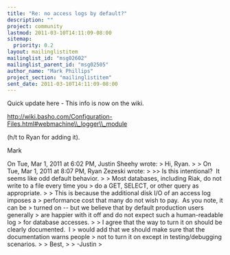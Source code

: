 ```yaml
---
title: "Re: no access logs by default?"
description: ""
project: community
lastmod: 2011-03-10T14:11:09-08:00
sitemap:
  priority: 0.2
layout: mailinglistitem
mailinglist_id: "msg02602"
mailinglist_parent_id: "msg02505"
author_name: "Mark Phillips"
project_section: "mailinglistitem"
sent_date: 2011-03-10T14:11:09-08:00
---
```



Quick update here - This info is now on the wiki.

http://wiki.basho.com/Configuration-Files.html#webmachine\\_logger\\_module

(h/t to Ryan for adding it).

Mark

On Tue, Mar 1, 2011 at 6:02 PM, Justin Sheehy  wrote:
&gt; Hi, Ryan.
&gt;
&gt; On Tue, Mar 1, 2011 at 8:07 PM, Ryan Zezeski  wrote:
&gt;
&gt;&gt; Is this intentional?  It seems like odd default behavior.
&gt;
&gt; Most databases, including Riak, do not write to a file every time you
&gt; do a GET, SELECT, or other query as appropriate.
&gt;
&gt; This is because the additional disk I/O of an access log imposes a
&gt; performance cost that many do not wish to pay.  As you note, it can be
&gt; turned on -- but we believe that by default production users generally
&gt; are happier with it off and do not expect such a human-readable log
&gt; for database accesses.
&gt;
&gt; I agree that the way to turn it on should be clearly documented.  I
&gt; would add that we should make sure that the documentation warns people
&gt; not to turn it on except in testing/debugging scenarios.
&gt;
&gt; Best,
&gt;
&gt; -Justin
&gt;

